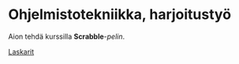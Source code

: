 # Ohjelmistotekniikka, harjoitustyö

Aion tehdä kurssilla **Scrabble**-*pelin*.

[Laskarit](laskarit/)

